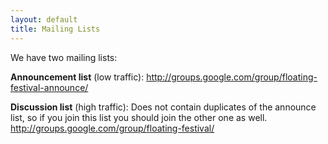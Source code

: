 ```yaml
---
layout: default
title: Mailing Lists
---
```


We have two mailing lists:

**Announcement list** (low traffic):
<http://groups.google.com/group/floating-festival-announce/>

**Discussion list** (high traffic): Does not contain duplicates of the
announce list, so if you join this list you should join the other one as
well. <http://groups.google.com/group/floating-festival/>
